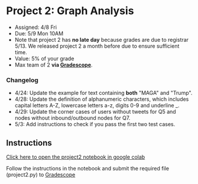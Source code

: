 # Project 2: Graph Analysis
* Assigned: 4/8 Fri
* Due: 5/9 Mon 10AM
* Note that project 2 has **no late day** because grades are due to registrar 5/13. We released project 2 a month before due to ensure sufficient time.
* Value: 5% of your grade
* Max team of 2 **via [Gradescope](https://www.gradescope.com)**. 

### Changelog
* 4/24: Update the example for text containing **both** "MAGA" and "Trump".
* 4/28: Update the definition of alphanumeric characters, which includes capital letters A-Z, lowercase letters a-z, digits 0-9 and underline _.
* 4/29: Update the corner cases of users without tweets for Q5 and nodes without inbound/outbound nodes for Q7.
* 5/3: Add instructions to check if you pass the first two test cases.

## Instructions
[Click here to open the project2 notebook in google colab](https://colab.research.google.com/github/w4111/project2-s22/blob/main/project2.ipynb)

Follow the instructions in the notebook and submit the required file (project2.py) to [Gradescope](https://www.gradescope.com)
 
